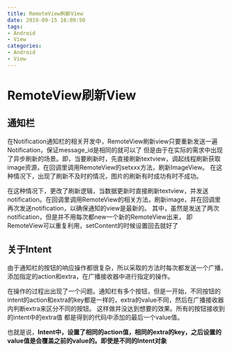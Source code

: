 ```yaml
---
title: RemoteView刷新View
date: 2019-09-15 16:09:50
tags:
- Android
- View
categories:
- Android
- View
---
```


# RemoteView刷新View

## 通知栏
在Notification通知栏的相关开发中，RemoteView刷新view只要重新发送一遍Notification，保证message_id是相同的就可以了
但是由于在实际的需求中出现了异步刷新的场景。即，当要刷新时，先直接刷新textview，调起线程刷新获取image资源，在回调里调用RemoteView的setxxx方法，刷新ImageView。 在这种情况下，出现了刷新不及时的情况，图片的刷新有时成功有时不成功。

在这种情况下，更改了刷新逻辑，当数据更新时直接刷新textview，并发送notification。在回调里调用RemoteView的相关方法，刷新image，并在回调里再次发送notification，以确保通知的view是最新的。
其中，虽然是发送了两次notification，但是并不用每次都new一个新的RemoteView出来， 即RemoteView可以重复利用，setContent的时候设置回去就好了

## 关于Intent
由于通知栏的按钮的响应操作都很复杂，所以采取的方法时每次都发送一个广播，添加指定的action和extra，在广播接收器中进行指定的操作。

在操作的过程出出现了一个问题。通知栏有多个按钮，但是一开始，不同按钮的intent的action和extra的key都是一样的，extra的value不同，然后在广播接收器内判断extra来区分不同的按钮。
这样做并没达到想要的效果。所有的按钮接收到的intent中的extra值 都是得到的代码中添加的最后一个value值。

也就是说，**Intent中，设置了相同的action值，相同的extra的key，之后设置的value值是会覆盖之前的value的。即使是不同的Intent对象**

